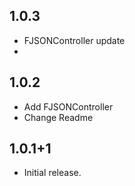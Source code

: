 ## 1.0.3

- FJSONController update
- 

## 1.0.2

- Add FJSONController
- Change Readme

## 1.0.1+1

- Initial release.